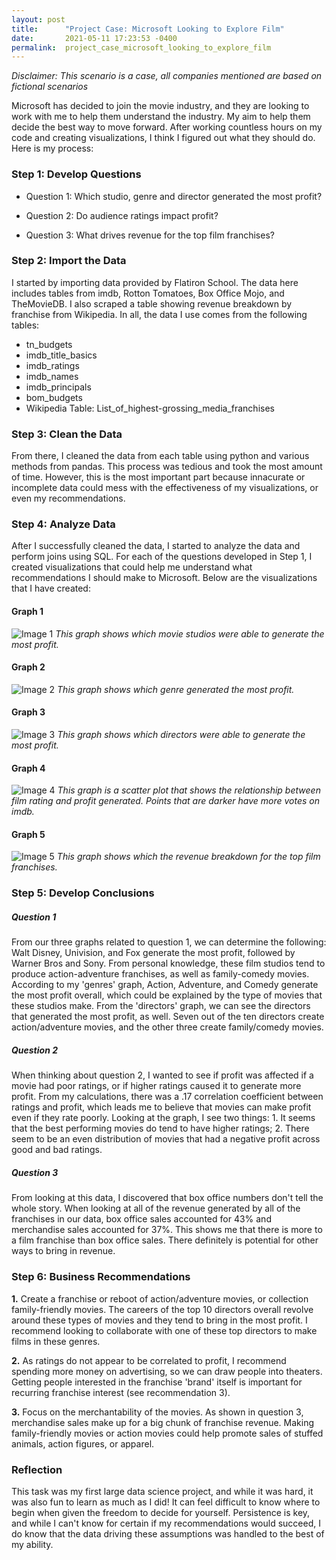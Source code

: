 ```yaml
---
layout: post
title:      "Project Case: Microsoft Looking to Explore Film"
date:       2021-05-11 17:23:53 -0400
permalink:  project_case_microsoft_looking_to_explore_film
---
```



*Disclaimer: This scenario is a case, all companies mentioned are based on fictional scenarios*


Microsoft has decided to join the movie industry, and they are looking to work with me to help them understand the industry. My aim to help them decide the best way to move forward. After working countless hours on my code and creating visualizations, I think I figured out what they should do. Here is my process:

### Step 1: Develop Questions

* Question 1: Which studio, genre and director generated the most profit?

* Question 2: Do audience ratings impact profit?

* Question 3: What drives revenue for the top film franchises?


### Step 2: Import the Data

I started by importing data provided by Flatiron School. The data here includes tables from imdb, Rotton Tomatoes, Box Office Mojo, and TheMovieDB. I also scraped a table showing revenue breakdown by franchise from Wikipedia. In all, the data I use comes from the following tables:

* tn_budgets 
* imdb_title_basics 
* imdb_ratings 
* imdb_names 
* imdb_principals 
* bom_budgets
* Wikipedia Table: List_of_highest-grossing_media_franchises


### Step 3: Clean the Data

From there, I cleaned the data from each table using python and various methods from pandas. This process was tedious and took the most amount of time. However, this is the most important part because innacurate or incomplete data could mess with the effectiveness of my visualizations, or even my recommendations.


### Step 4: Analyze Data

After I successfully cleaned the data, I started to analyze the data and perform joins using SQL. For each of the questions developed in Step 1, I created visualizations that could help me understand what recommendations I should make to Microsoft. Below are the visualizations that I have created:

#### Graph 1
![Image 1](https://raw.githubusercontent.com/justingrisanti/dsc-mod-1-project-v2-1-online-ds-sp-000/master/Visualizations/Top%20Ten%20Movie%20Studios.png)
*This graph shows which movie studios were able to generate the most profit.*

#### Graph 2
![Image 2](https://raw.githubusercontent.com/justingrisanti/dsc-mod-1-project-v2-1-online-ds-sp-000/master/Visualizations/Top%20Ten%20Genres.png)
*This graph shows which genre generated the most profit.*

#### Graph 3
![Image 3](https://raw.githubusercontent.com/justingrisanti/dsc-mod-1-project-v2-1-online-ds-sp-000/master/Visualizations/Top%20Ten%20Directors.png)
*This graph shows which directors were able to generate the most profit.*

#### Graph 4
![Image 4](https://raw.githubusercontent.com/justingrisanti/dsc-mod-1-project-v2-1-online-ds-sp-000/master/Visualizations/Movie%20Ratings.png)
*This graph is a scatter plot that shows the relationship between film rating and profit generated. Points that are darker have more votes on imdb.*

#### Graph 5
![Image 5](https://raw.githubusercontent.com/justingrisanti/dsc-mod-1-project-v2-1-online-ds-sp-000/master/Visualizations/Revenue%20Breakdown.png)
*This graph shows which the revenue breakdown for the top film franchises.*


### Step 5: Develop Conclusions

##### Question 1 

From our three graphs related to question 1, we can determine the following: Walt Disney, Univision, and Fox generate the most profit, followed by Warner Bros and Sony. From personal knowledge, these film studios tend to produce action-adventure franchises, as well as family-comedy movies. According to my 'genres' graph, Action, Adventure, and Comedy generate the most profit overall, which could be explained by the type of movies that these studios make. From the 'directors' graph, we can see the directors that generated the most profit, as well. Seven out of the ten directors create action/adventure movies, and the other three create family/comedy movies. 

##### Question 2

When thinking about question 2, I wanted to see if profit was affected if a movie had poor ratings, or if higher ratings caused it to generate more profit. From my calculations, there was a .17 correlation coefficient between ratings and profit, which leads me to believe that movies can make profit even if they rate poorly. Looking at the graph, I see two things: 1. It seems that the best performing movies do tend to have higher ratings; 2. There seem to be an even distribution of movies that had a negative profit across good and bad ratings. 

##### Question 3

From looking at this data, I discovered that box office numbers don't tell the whole story. When looking at all of the revenue generated by all of the franchises in our data, box office sales accounted for 43% and merchandise sales accounted for 37%. This shows me that there is more to a film franchise than box office sales. There definitely is potential for other ways to bring in revenue.


### Step 6: Business Recommendations

**1.** Create a franchise or reboot of action/adventure movies, or collection family-friendly movies. The careers of the top 10 directors overall revolve around these types of movies and they tend to bring in the most profit. I recommend looking to collaborate with one of these top directors to make films in these genres.

**2.** As ratings do not appear to be correlated to profit, I recommend spending more money on advertising, so we can draw people into theaters. Getting people interested in the franchise 'brand' itself is important for recurring franchise interest (see recommendation 3).

**3.** Focus on the merchantability of the movies. As shown in question 3, merchandise sales make up for a big chunk of franchise revenue. Making family-friendly movies or action movies could help promote sales of stuffed animals, action figures, or apparel.



### Reflection

This task was my first large data science project, and while it was hard, it was also fun to learn as much as I did! It can feel difficult to know where to begin when given the freedom to decide for yourself. Persistence is key, and while I can't know for certain if my recommendations would succeed, I do know that the data driving these assumptions was handled to the best of my ability.

